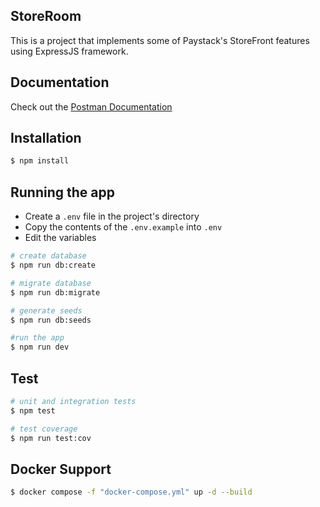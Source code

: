 ## StoreRoom

This is a project that implements some of Paystack's StoreFront features using ExpressJS framework.

## Documentation

Check out the [Postman Documentation](https://documenter.getpostman.com/view/11863559/Uyr8nyMs)

## Installation

```bash
$ npm install
```

## Running the app

- Create a `.env` file in the project's directory
- Copy the contents of the `.env.example` into `.env`
- Edit the variables

```bash
# create database
$ npm run db:create

# migrate database
$ npm run db:migrate

# generate seeds
$ npm run db:seeds

#run the app
$ npm run dev
```

## Test

```bash
# unit and integration tests
$ npm test

# test coverage
$ npm run test:cov
```

## Docker Support

```bash
$ docker compose -f "docker-compose.yml" up -d --build
```
